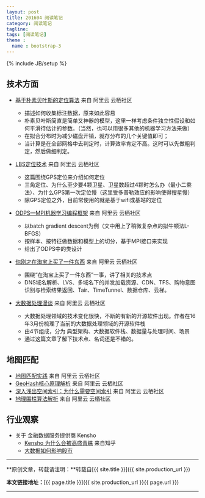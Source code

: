 ```yaml
---
layout: post
title: 201604 阅读笔记
category: 阅读笔记
tagline: 
tags: [阅读笔记]
theme :
  name : bootstrap-3
---
```

{% include JB/setup %}

## 技术方面

+ [基于朴素贝叶斯的定位算法](https://yq.aliyun.com/articles/16)  来自 阿里云 云栖社区
  - 描述如何收集标注数据，原来如此容易
  - 朴素贝叶斯简直是简单又神器的模型，这里一样考虑条件独立性假设和如何平滑待估计的参数。（当然，也可以用很多其他的机器学习方法来做）
  - 在拟合分布时为减少磁盘开销，就存分布的几个关键值即可；
  - 当计算是在全部网格中去判定时，计算效率肯定不高。这时可以先做粗判定，然后做细判定。

+ [LBS定位技术](https://yq.aliyun.com/articles/16927)  来自 阿里云 云栖社区
  - 这篇围绕GPS定位来介绍如何定位
  - 三角定位、为什么至少要4颗卫星、卫星数超过4颗时怎么办（最小二乘法）、为什么GPS第一次定位慢（这里受多普勒效应的影响使得搜星慢）
  - 除GPS定位之外，目前常使用的就是基于wifi或基站的定位

+ [ODPS—MPI机器学习编程框架](https://yq.aliyun.com/articles/6355)  来自 阿里云 云栖社区
  - 以batch gradient descent为例（文中用上了稍微复杂点的拟牛顿法L-BFGS）
  - 按样本、按特征做数据和模型上的切分，基于MPI接口来实现
  - 给出了ODPS中的类设计

+ [你刚才在淘宝上买了一件东西](https://yq.aliyun.com/articles/3788)  来自 阿里云 云栖社区
  - 围绕“在淘宝上买了一件东西”一事，讲了相关的技术点
  - DNS域名解析、LVS、多域名下的并发加载资源、CDN、TFS、购物意图识别与检索结果返回、Tair、TimeTunnel、数据仓库、云梯。

+ [大数据处理漫谈](https://yq.aliyun.com/articles/15306)  来自 阿里云 云栖社区
  - 大数据处理领域的技术变化很快，不断的有新的开源软件出现。作者在16年3月份梳理了当前的大数据处理领域的开源软件栈
  - 由4节组成，分为 典型架构、大数据软件栈、数据量与处理时间、场景
  - 通过这篇文章了解下技术点、名词还是不错的。

## 地图匹配

+ [地图匹配实践](https://yq.aliyun.com/articles/11)  来自 阿里云 云栖社区
+ [GeoHash核心原理解析](https://yq.aliyun.com/articles/12)  来自 阿里云 云栖社区
+ [深入浅出空间索引：为什么需要空间索引](https://yq.aliyun.com/articles/13)  来自 阿里云 云栖社区
+ [地理围栏算法解析](https://yq.aliyun.com/articles/19)  来自 阿里云 云栖社区


## 行业观察

+ 关于 金融数据服务提供商 Kensho
  - [Kensho 为什么会被高盛青睐](https://www.zhihu.com/question/26793684)  来自知乎
  - [大数据如何影响股市](http://www.36dsj.com/archives/18463)


* * *

**原创文章，转载请注明：**转载自[{{ site.title }}]({{ site.production_url }})

**本文链接地址：**[{{ page.title }}]({{ site.production_url }}{{ page.url }})

* * *
